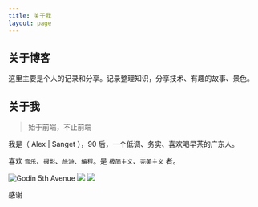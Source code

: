 ```yaml
---
title: 关于我
layout: page
---
```


## 关于博客

这里主要是个人的记录和分享。记录整理知识，分享技术、有趣的故事、景色。

## 关于我

> 始于前端，不止前端

我是（ Alex | Sanget ），90 后，一个低调、务实、喜欢喝早茶的广东人。

喜欢 `音乐`、`摄影`、`旅游`、`编程`。是 `极简主义`、`完美主义` 者。

<escape>
  <div class="photoset-grid" data-layout="21">
    <img src="https://cdn.jsdelivr.net/gh/SANGET/blog-v3@master/content/assets/images/other/guitar.jpg" alt="Godin 5th Avenue">
    <!-- <img src="https://cdn.jsdelivr.net/gh/SANGET/blog-v3@master/content/assets/images/me/1.jpg" alt="18岁啊"> -->
    <img src="https://cdn.jsdelivr.net/gh/SANGET/blog-v3@master/content/assets/images/covers/bg1.jpg">
    <img src="https://cdn.jsdelivr.net/gh/SANGET/blog-v3@master/content/assets/images/trip/bugiuo/9.jpg">
  </div>
</escape>

<!-- ## 时间线

- 1990 出生在广东
- 1996 年接触计算机，梦想成为游戏设计师
- 2006 年接触自学吉他
- 2013 大学毕业，到政府单位工作，但是还是喜欢更有挑战的未来
- 2015 到国外工作生活，见识了更大的世界，看了更多的风景，认识了许多朋友，离离合合，聚聚散散，这是生活的常态吧
- 2019 思考自己的人生价值 -->

<!-- ----------- -->

<!-- ## 更多 -->

<!-- <escape>
  <div class="photoset-grid" data-layout="3">
    <img src="https://cdn.jsdelivr.net/gh/SANGET/blog-v3@master/content/assets/images/me/1.jpg" alt="18岁啊">
    <img src="https://cdn.jsdelivr.net/gh/SANGET/blog-v3@master/content/assets/images/me/8.jpg">
    <img src="https://cdn.jsdelivr.net/gh/SANGET/blog-v3@master/content/assets/images/me/9.jpg">
    <img src="https://cdn.jsdelivr.net/gh/SANGET/blog-v3@master/content/assets/images/me/4.jpg">
    <img src="https://cdn.jsdelivr.net/gh/SANGET/blog-v3@master/content/assets/images/me/5.jpg">
    <img src="https://cdn.jsdelivr.net/gh/SANGET/blog-v3@master/content/assets/images/me/6.jpg">
    <img src="https://cdn.jsdelivr.net/gh/SANGET/blog-v3@master/content/assets/images/me/7.jpg">
    <img src="https://cdn.jsdelivr.net/gh/SANGET/blog-v3@master/content/assets/images/me/8.jpg">
    <img src="https://cdn.jsdelivr.net/gh/SANGET/blog-v3@master/content/assets/images/me/9.jpg">
  </div>
</escape> -->

感谢
